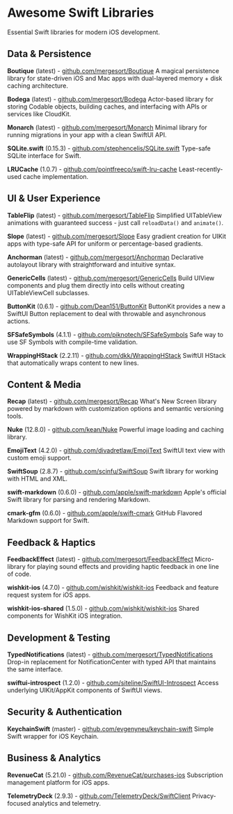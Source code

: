 # Awesome Swift Libraries

Essential Swift libraries for modern iOS development.

## Data & Persistence

**Boutique** (latest) - [github.com/mergesort/Boutique](https://github.com/mergesort/Boutique)
A magical persistence library for state-driven iOS and Mac apps with dual-layered memory + disk caching architecture.

**Bodega** (latest) - [github.com/mergesort/Bodega](https://github.com/mergesort/Bodega)
Actor-based library for storing Codable objects, building caches, and interfacing with APIs or services like CloudKit.

**Monarch** (latest) - [github.com/mergesort/Monarch](https://github.com/mergesort/Monarch)
Minimal library for running migrations in your app with a clean SwiftUI API.

**SQLite.swift** (0.15.3) - [github.com/stephencelis/SQLite.swift](https://github.com/stephencelis/SQLite.swift)
Type-safe SQLite interface for Swift.

**LRUCache** (1.0.7) - [github.com/pointfreeco/swift-lru-cache](https://github.com/pointfreeco/swift-lru-cache)
Least-recently-used cache implementation.

## UI & User Experience

**TableFlip** (latest) - [github.com/mergesort/TableFlip](https://github.com/mergesort/TableFlip)
Simplified UITableView animations with guaranteed success - just call `reloadData()` and `animate()`.

**Slope** (latest) - [github.com/mergesort/Slope](https://github.com/mergesort/Slope)
Easy gradient creation for UIKit apps with type-safe API for uniform or percentage-based gradients.

**Anchorman** (latest) - [github.com/mergesort/Anchorman](https://github.com/mergesort/Anchorman)
Declarative autolayout library with straightforward and intuitive syntax.

**GenericCells** (latest) - [github.com/mergesort/GenericCells](https://github.com/mergesort/GenericCells)
Build UIView components and plug them directly into cells without creating UITableViewCell subclasses.

**ButtonKit** (0.6.1) - [github.com/Dean151/ButtonKit](https://github.com/Dean151/ButtonKit)
ButtonKit provides a new a SwiftUI Button replacement to deal with throwable and asynchronous actions.

**SFSafeSymbols** (4.1.1) - [github.com/piknotech/SFSafeSymbols](https://github.com/piknotech/SFSafeSymbols)
Safe way to use SF Symbols with compile-time validation.

**WrappingHStack** (2.2.11) - [github.com/dkk/WrappingHStack](https://github.com/dkk/WrappingHStack)
SwiftUI HStack that automatically wraps content to new lines.

## Content & Media

**Recap** (latest) - [github.com/mergesort/Recap](https://github.com/mergesort/Recap)
What's New Screen library powered by markdown with customization options and semantic versioning tools.

**Nuke** (12.8.0) - [github.com/kean/Nuke](https://github.com/kean/Nuke)
Powerful image loading and caching library.

**EmojiText** (4.2.0) - [github.com/divadretlaw/EmojiText](https://github.com/divadretlaw/EmojiText)
SwiftUI text view with custom emoji support.

**SwiftSoup** (2.8.7) - [github.com/scinfu/SwiftSoup](https://github.com/scinfu/SwiftSoup)
Swift library for working with HTML and XML.

**swift-markdown** (0.6.0) - [github.com/apple/swift-markdown](https://github.com/apple/swift-markdown)
Apple's official Swift library for parsing and rendering Markdown.

**cmark-gfm** (0.6.0) - [github.com/apple/swift-cmark](https://github.com/apple/swift-cmark)
GitHub Flavored Markdown support for Swift.

## Feedback & Haptics

**FeedbackEffect** (latest) - [github.com/mergesort/FeedbackEffect](https://github.com/mergesort/FeedbackEffect)
Micro-library for playing sound effects and providing haptic feedback in one line of code.

**wishkit-ios** (4.7.0) - [github.com/wishkit/wishkit-ios](https://github.com/wishkit/wishkit-ios)
Feedback and feature request system for iOS apps.

**wishkit-ios-shared** (1.5.0) - [github.com/wishkit/wishkit-ios](https://github.com/wishkit/wishkit-ios)
Shared components for WishKit iOS integration.

## Development & Testing

**TypedNotifications** (latest) - [github.com/mergesort/TypedNotifications](https://github.com/mergesort/TypedNotifications)
Drop-in replacement for NotificationCenter with typed API that maintains the same interface.

**swiftui-introspect** (1.2.0) - [github.com/siteline/SwiftUI-Introspect](https://github.com/siteline/SwiftUI-Introspect)
Access underlying UIKit/AppKit components of SwiftUI views.

## Security & Authentication

**KeychainSwift** (master) - [github.com/evgenyneu/keychain-swift](https://github.com/evgenyneu/keychain-swift)
Simple Swift wrapper for iOS Keychain.

## Business & Analytics

**RevenueCat** (5.21.0) - [github.com/RevenueCat/purchases-ios](https://github.com/RevenueCat/purchases-ios)
Subscription management platform for iOS apps.

**TelemetryDeck** (2.9.3) - [github.com/TelemetryDeck/SwiftClient](https://github.com/TelemetryDeck/SwiftClient)
Privacy-focused analytics and telemetry.
